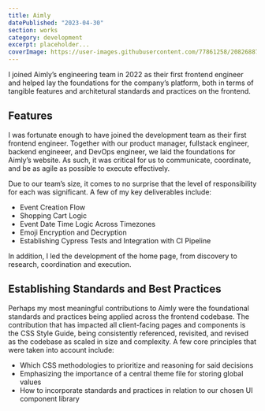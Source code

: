 ```yaml
---
title: Aimly
datePublished: "2023-04-30"
section: works
category: development
excerpt: placeholder...
coverImage: https://user-images.githubusercontent.com/77861258/208268870-cb48a2a4-b28d-49ac-a6ba-8d26b1dabe9b.png
---
```


I joined Aimly’s engineering team in 2022 as their first frontend engineer and helped lay the foundations for the company’s platform, both in terms of tangible features and architetural standards and practices on the frontend.

## Features

<div>
I was fortunate enough to have joined the development team as their first frontend engineer. Together with our product manager, fullstack engineer, backend engineeer, and DevOps engineer, we laid the foundations for Aimly’s website. As such, it was critical for us to communicate, coordinate, and be as agile as possible to execute effectively.

Due to our team’s size, it comes to no surprise that the level of responsibility for each was significant. A few of my key deliverables include:

- Event Creation Flow
- Shopping Cart Logic
- Event Date Time Logic Across Timezones
- Emoji Encryption and Decryption
- Establishing Cypress Tests and Integration with CI Pipeline

In addition, I led the development of the home page, from discovery to research, coordination and execution.

</div>

## Establishing Standards and Best Practices

<div>
Perhaps my most meaningful contributions to Aimly were the foundational standards and practices being applied across the frontend codebase. The contribution that has impacted all client-facing pages and components is the CSS Style Guide, being consistently referenced, revisited, and revised as the codebase as scaled in size and complexity. A few core principles that were taken into account include:

- Which CSS methodologies to prioritize and reasoning for said decisions
- Emphasizing the importance of a central theme file for storing global values
- How to incorporate standards and practices in relation to our chosen UI component library
</div>
